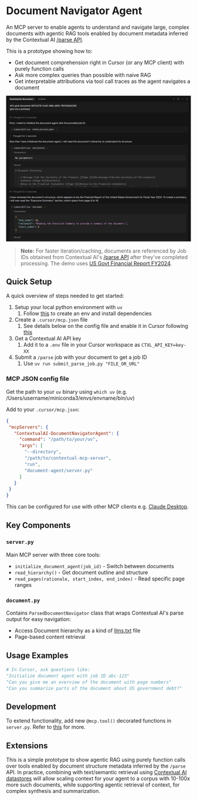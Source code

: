 # Document Navigator Agent

An MCP server to enable agents to understand and navigate large, complex documents with agentic RAG tools enabled by document metadata inferred by the Contextual AI [/parse API](https://docs.contextual.ai/api-reference/parse/parse-file).

This is a prototype showing how to:
- Get document comprehension right in Cursor (or any MCP client) with purely function calls
- Ask more complex queries than possible with naive RAG
- Get interpretable attributions via tool call traces as the agent navigates a document

![Chat screenshot](img/img-chat.png)

> **Note:** For faster iteration/caching, documents are referenced by Job IDs obtained from Contextual AI's [/parse API](https://docs.contextual.ai/api-reference/parse/parse-file) after they've completed processing. The demo uses [US Govt Financial Report FY2024](https://www.fiscal.treasury.gov/files/reports-statements/financial-report/2024/01-16-2025-FR-(Final).pdf).


## Quick Setup

A quick overview of steps needed to get started:
1. Setup your local python environment with `uv`
    1. Follow [this](../README.md#installation) to create an env and install dependencies
2. Create a `.cursor/mcp.json` file
    1. See details below on the config file and enable it in Cursor following [this](https://docs.cursor.com/context/model-context-protocol)
3. Get a Contextual AI API key
    1. Add it to a `.env` file in your Cursor workspace as `CTXL_API_KEY=key-XX`
4. Submit a `/parse` job with your document to get a job ID
    1. Use `uv run submit_parse_job.py "FILE_OR_URL"`


### MCP JSON config file

Get the path to your `uv` binary using `which uv` (e.g. /Users/username/miniconda3/envs/envname/bin/uv)

Add to your `.cursor/mcp.json`:
```json
{
 "mcpServers": {
   "ContextualAI-DocumentNavigatorAgent": {
     "command": "/path/to/your/uv",
     "args": [
       "--directory",
       "/path/to/contextual-mcp-server",
       "run",
       "document-agent/server.py"
     ]
   }
 }
}
```

This can be configured for use with other MCP clients e.g. [Claude Desktop](https://modelcontextprotocol.io/quickstart/user).


## Key Components

### `server.py`
Main MCP server with three core tools:
- `initialize_document_agent(job_id)` - Switch between documents
- `read_hierarchy()` - Get document outline and structure  
- `read_pages(rationale, start_index, end_index)` - Read specific page ranges

### `document.py` 
Contains `ParsedDocumentNavigator` class that wraps Contextual AI's parse output for easy navigation:
- Access Document hierarchy as a kind of [llms.txt](https://llmstxt.org/) file
- Page-based content retrieval

## Usage Examples

```python
# In Cursor, ask questions like:
"Initialize document agent with job ID abc-123"
"Can you give me an overview of the document with page numbers"
"Can you summarize parts of the document about US government debt?"
```


## Development

To extend functionality, add new `@mcp.tool()` decorated functions in `server.py`. Refer to [this](../README.md#development) for more. 


## Extensions

This is a simple prototype to show agentic RAG using purely function calls over tools enabled by document structure metadata inferred by the `/parse` API. In practice, combining with text/semantic retrieval using [Contextual AI datastores](https://docs.contextual.ai/user-guides/beginner-guide) will allow scaling context for your agent to a corpus with 10-100x more such documents, while supporting agentic retrieval of context, for complex synthesis and summarization.
